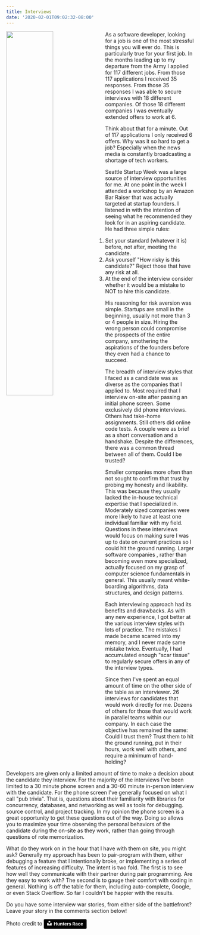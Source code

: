 ```yaml
---
title: Interviews
date: '2020-02-01T09:02:32-08:00'
---
```

<img style="float: left; margin:0 1em 0 0; width: 50%" src="/img/blog/interview.jpg"/> 

As a software developer, looking for a job is one of the most stressful things you will ever do.  This is particularly true for your first job. In the months leading up to my departure from the Army I applied for 117 different jobs.   From those 117 applications I received 35 responses.  From those 35 responses I was able to secure interviews with 18 different companies.  Of those 18 different companies I was eventually extended offers to work at 6.  

Think about that for a minute.  Out of 117 applications I only received 6 offers. Why was it so hard to get a job? Especially when the news media is constantly broadcasting a shortage of tech workers.

Seattle Startup Week was a large source of interview opportunities for me.  At one point in the week I attended a workshop by an Amazon Bar Raiser that was actually targeted at startup founders.  I listened in with the intention of seeing what he recommended they look for in an aspiring candidate.  He had three simple rules:

1. Set your standard (whatever it is) before, not after, meeting the candidate.
2. Ask yourself "How risky is this candidate?"  Reject those that have any risk at all.
3. At the end of the interview consider whether it would be a mistake to NOT to hire this candidate.

His reasoning for risk aversion was simple.  Startups are small in the beginning, usually not more than 3 or 4 people in size.  Hiring the wrong person could compromise the prospects of the entire company, smothering the aspirations of the founders before they even had a chance to succeed.  

The breadth of interview styles that I faced as a candidate was as diverse as the companies that I applied to.  Most required that I interview on-site after passing an initial phone screen.  Some exclusively did phone interviews.  Others had take-home assignments.  Still others did online code tests.  A couple were as brief as a short conversation and a handshake.  Despite the differences, there was a common thread between all of them. Could I be trusted? 

Smaller companies more often than not sought to confirm that trust by probing my honesty and likability. This was because they usually lacked the in-house technical expertise that I specialized in.   Moderately sized companies were more likely to have at least one individual familiar with my field. Questions in these interviews would focus on making sure I was up to date on current practices so I could hit the ground running.  Larger software companies , rather than becoming even more specialized, actually focused on my grasp of computer science fundamentals in general.  This usually meant white-boarding algorithms, data structures, and design patterns.  

Each interviewing approach had its benefits and drawbacks.  As with any new experience, I got better at the various interview styles with lots of practice. The mistakes I made became scarred into my memory, and I never made same mistake twice.  Eventually, I had accumulated enough "scar tissue" to regularly secure offers in any of the interview types.

Since then I've spent an equal amount of time on the other side of the table as an interviewer.  26 interviews for candidates that would work directly for me.  Dozens of others for those that would work in parallel teams within our company.  In each case the objective has remained the same:  Could I trust them? Trust them to hit the ground running, put in their hours, work well with others, and require a minimum of hand-holding?   

Developers are given only a limited amount of time to make a decision about the candidate they interview.  For the majority of the interviews I've been limited to a 30 minute phone screen and a 30-60 minute in-person interview with the candidate.  For the phone screen I've generally focused on what I call "pub  trivia".  That is, questions about their familiarity with libraries for concurrency, databases, and networking as well as tools for debugging. source control, and project tracking. In my opinion the phone screen is a great opportunity to get these questions out of the way.  Doing so allows you to maximize your time observing the personal behaviors of the candidate during the on-site as they work, rather than going through questions of rote memorization.  

What do they work on in the hour that I have with them on site, you might ask?  Generally my approach has been to pair-program with them, either debugging a feature that I intentionally broke, or implementing a series of features of increasing difficulty.  The intent is two fold.  The first is to see how well they communicate with their partner during pair programming.   Are they easy to work with?  The second is to gauge their comfort with coding in general.  Nothing is off the table for them, including auto-complete, Google, or even Stack Overflow.  So far I couldn't be happier with the results.

Do you have some interview war stories, from either side of the battlefront?  Leave your story in the comments section below!

Photo credit to <a style="background-color:black;color:white;text-decoration:none;padding:4px 6px;font-family:-apple-system, BlinkMacSystemFont, &quot;San Francisco&quot;, &quot;Helvetica Neue&quot;, Helvetica, Ubuntu, Roboto, Noto, &quot;Segoe UI&quot;, Arial, sans-serif;font-size:12px;font-weight:bold;line-height:1.2;display:inline-block;border-radius:3px" href="https://unsplash.com/@huntersrace?utm_medium=referral&amp;utm_campaign=photographer-credit&amp;utm_content=creditBadge" target="_blank" rel="noopener noreferrer" title="Download free do whatever you want high-resolution photos from Hunters Race"><span style="display:inline-block;padding:2px 3px"><svg xmlns="http://www.w3.org/2000/svg" style="height:12px;width:auto;position:relative;vertical-align:middle;top:-2px;fill:white" viewBox="0 0 32 32"><title>unsplash-logo</title><path d="M10 9V0h12v9H10zm12 5h10v18H0V14h10v9h12v-9z"></path></svg></span><span style="display:inline-block;padding:2px 3px">Hunters Race</span></a>

